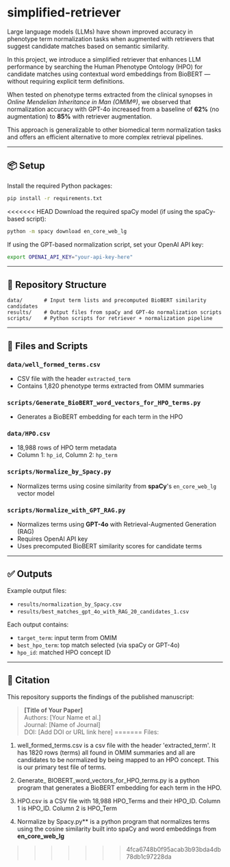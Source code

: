 # simplified-retriever

Large language models (LLMs) have shown improved accuracy in phenotype term normalization tasks when augmented with retrievers that suggest candidate matches based on semantic similarity.

In this project, we introduce a simplified retriever that enhances LLM performance by searching the Human Phenotype Ontology (HPO) for candidate matches using contextual word embeddings from BioBERT — without requiring explicit term definitions.

When tested on phenotype terms extracted from the clinical synopses in *Online Mendelian Inheritance in Man (OMIM®)*, we observed that normalization accuracy with GPT-4o increased from a baseline of **62%** (no augmentation) to **85%** with retriever augmentation.

This approach is generalizable to other biomedical term normalization tasks and offers an efficient alternative to more complex retrieval pipelines.

---

## 📦 Setup

Install the required Python packages:

```bash
pip install -r requirements.txt
```

<<<<<<< HEAD
Download the required spaCy model (if using the spaCy-based script):

```bash
python -m spacy download en_core_web_lg
```

If using the GPT-based normalization script, set your OpenAI API key:

```bash
export OPENAI_API_KEY="your-api-key-here"
```

---

## 📁 Repository Structure

```
data/       # Input term lists and precomputed BioBERT similarity candidates
results/    # Output files from spaCy and GPT-4o normalization scripts
scripts/    # Python scripts for retriever + normalization pipeline
```

---

## 📂 Files and Scripts

### `data/well_formed_terms.csv`
- CSV file with the header `extracted_term`
- Contains 1,820 phenotype terms extracted from OMIM summaries

### `scripts/Generate_BioBERT_word_vectors_for_HPO_terms.py`
- Generates a BioBERT embedding for each term in the HPO

### `data/HPO.csv`
- 18,988 rows of HPO term metadata  
- Column 1: `hp_id`, Column 2: `hp_term`

### `scripts/Normalize_by_Spacy.py`
- Normalizes terms using cosine similarity from **spaCy**'s `en_core_web_lg` vector model

### `scripts/Normalize_with_GPT_RAG.py`
- Normalizes terms using **GPT-4o** with Retrieval-Augmented Generation (RAG)  
- Requires OpenAI API key  
- Uses precomputed BioBERT similarity scores for candidate terms

---

## ✅ Outputs

Example output files:

- `results/normalization_by_Spacy.csv`
- `results/best_matches_gpt_4o_with_RAG_20_candidates_1.csv`

Each output contains:
- `target_term`: input term from OMIM  
- `best_hpo_term`: top match selected (via spaCy or GPT-4o)  
- `hpo_id`: matched HPO concept ID

---

## 🧠 Citation

This repository supports the findings of the published manuscript:

> **[Title of Your Paper]**  
> Authors: [Your Name et al.]  
> Journal: [Name of Journal]  
> DOI: [Add DOI or URL link here]
=======
Files:
1) well_formed_terms.csv is a csv file with the header 'extracted_term'. It has 1820 rows (terms) all found in OMIM summaries and all are candidates to be normalized by being mapped to an HPO concept. This is our primary test file of terms.

2) Generate_ BIOBERT_word_vectors_for_HPO_terms.py is a python program that generates a BioBERT embedding for each term in the HPO.

3) HPO.csv is a CSV file with 18,988 HPO_Terms and their HPO_ID.  Column 1 is HPO_ID. Column 2 is HPO_Term

4) Normalize by Spacy.py** is a python program that normalizes terms using the cosine similarity built into spaCy and word embeddings from **en_core_web_lg**
>>>>>>> 4fca6748b0f95acab3b93bda4db78db1c97228da
